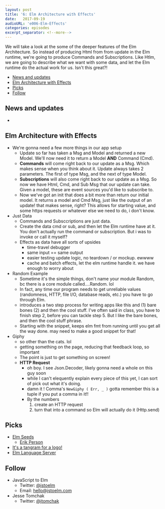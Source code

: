 ```yaml
---
layout: post
title: '6: Elm Architecture with Effects'
date:   2017-09-19
audioURL: 'e006-Elm-Effects'
categories: episodes
excerpt_separator: <!--more-->
---
```

We will take a look at the some of the deeper features of the Elm Architecture. So instead of producing Html from from update in the Elm runtime, we're going to produce Commands and Subscriptions. Like Htlm, we are going to describe what we want with some data, and let the Elm runtime do the actual work for us. Isn't this great?!
<!--more-->
<!-- TOC -->

- [News and updates](#news-and-updates)
- [Elm Architecture with Effects](#elm-architecture-with-effects)
- [Picks](#picks)
- [Follow](#follow)

<!-- /TOC -->


## News and updates
* 


## Elm Architecture with Effects
* We're gonna need a few more things in our app setup
  * Update so far has taken a Msg and Model and returned a new Model. We'll now need it to return a Model **AND** Command (Cmd). 
  * **Commands** will come right back to our update as a Msg. Which makes sense when you think about it. Update always takes 2 parameters. The first of type Msg, and the next of type Model.
  * **Subscriptions** will also come right back to our update as a Msg. So now we have Html, Cmd, and Sub Msg that our update can take. Given a model, these are event sources you'd like to subscribe to. 
  * Now we've got an init that does a bit more than return our initial model. It returns a model and Cmd Msg, just like the output of an update! that makes sense, right? This allows for starting value, and some https requests or whatever else we need to do, i don't know. 
* Just Data
  * Commands and Subsccriptions are just data.
  * Create the data cmd or sub, and then let the Elm runtime have at it. You don't actually run the command or subscription. But i was to invoke or call it myself? 
  * Effects as data have all sorts of upsides
    * time-travel debugger
    * same input == same output
    * easier testing update logic, no teardown / or mockup. ewwww
    * cache and batch effects, let the elm runtime handle it. we have enough to worry about
* Random Example
  * Sometime it's the simple things, don't name your module Random, bc there is a core module called....Random. lol
  * In fact, any time our program needs to get unreliable values (randomness, HTTP, file I/O, database reads, etc.) you have to go through Elm.
  * introduces a two step process for writing apps like this and (1) bare bones (2) and then the cool stuff. I've often said in class, you have to finish step 2, before you can tackle step 5. But I like the bare bones, and then the cool stuff phrase. 
  * Starting with the snippet, keeps elm fmt from running until you get all the way done. may need to make a good snippet for that!
* Giphy
  * so other than the cats. lol
  * getting something on the page, reducing that feedback loop, so important
  * The point is just to get something on screen!
  * **HTTP Request** 
    * oh boy. I see Json.Decoder, likely gonna need a whole on this guy soon
    * while I can't elequently explain every piece of this yet, I can sort of pick out what it's doing. 
    * damn it ! Comma's ```NewGiphy ( Err, _ )``` gotta remember this is a tuple if you put a comma in it!!
    * By the numbers
      1. create an HTTP request 
      2. turn that into a command so Elm will actually do it (Http.send)
  




## Picks
* [Elm Seeds](https://elmseeds.thaterikperson.com/elm-webpack-loader)
  * [Erik Person](https://twitter.com/thaterikperson)
* [It's a tangram for a logo!](https://en.wikipedia.org/wiki/Tangram)
* [Elm Language Server](https://github.com/hakonrossebo/elm-language-server-requirements-specification)

## Follow
* JavaScript to Elm
  * Twitter: [@jstoelm](https://twitter.com/jstoelm)
  * Email: [hello@jstoelm.com](mailto:hello@jstoelm.com)
* Jesse Tomchak
  * Twitter: [@jtomchak](https://twitter.com/jtomchak)
